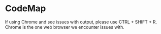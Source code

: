 # CodeMap
If using Chrome and see issues with output, please use CTRL + SHIFT + R. Chrome is the one web browser we encounter issues with.


